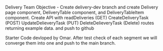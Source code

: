 Delivery Team Objective - Create delivery-dev branch and create Delivery page component, DeliveryTable component, and DeliveryTableItem component.
Create API with readDeliveries (GET)
CreateDeliveryTask (POST) 
UpdateDelieveryTask (PUT) 
DeleteDelieveryTask (Delete) routes returning example data. and push to github


Starter Code devloped by Omar.
After test check of each segment we will converge them into one and push to the main branch.
